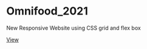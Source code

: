 # Omnifood_2021
 New Responsive Website using CSS grid and flex box
 
 [View](https://vigneshg1616.github.io/Omnifood_2021/)
